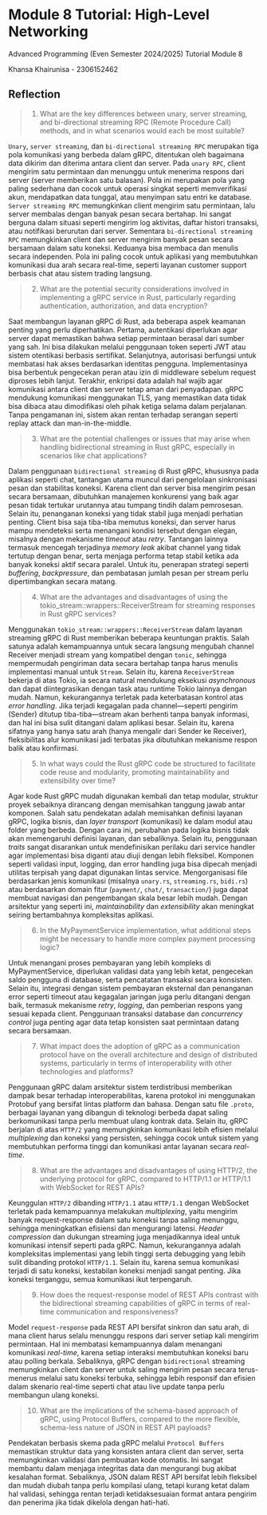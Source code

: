 # Module 8 Tutorial: High-Level Networking

Advanced Programming (Even Semester 2024/2025) Tutorial Module 8

Khansa Khairunisa - 2306152462

## Reflection

>1. What are the key differences between unary, server streaming, and bi-directional streaming RPC (Remote Procedure Call) methods, and in what scenarios would each be most suitable?

`Unary`, `server streaming`, dan `bi-directional streaming RPC` merupakan tiga pola komunikasi yang berbeda dalam gRPC, ditentukan oleh bagaimana data dikirim dan diterima antara client dan server. Pada `unary RPC`, client mengirim satu permintaan dan menunggu untuk menerima respons dari server (server memberikan satu balasan). Pola ini merupakan pola yang paling sederhana dan cocok untuk operasi singkat seperti memverifikasi akun, mendapatkan data tunggal, atau menyimpan satu entri ke database. `Server streaming RPC` memungkinkan client mengirim satu permintaan, lalu server membalas dengan banyak pesan secara bertahap. Ini sangat berguna dalam situasi seperti mengirim log aktivitas, daftar histori transaksi, atau notifikasi berurutan dari server. Sementara `bi-directional streaming RPC` memungkinkan client dan server mengirim banyak pesan secara bersamaan dalam satu koneksi. Keduanya bisa membaca dan menulis secara independen. Pola ini paling cocok untuk aplikasi yang membutuhkan komunikasi dua arah secara real-time, seperti layanan customer support berbasis chat atau sistem trading langsung.

>2. What are the potential security considerations involved in implementing a gRPC service in Rust, particularly regarding authentication, authorization, and data encryption?

Saat membangun layanan gRPC di Rust, ada beberapa aspek keamanan penting yang perlu diperhatikan. Pertama, autentikasi diperlukan agar server dapat memastikan bahwa setiap permintaan berasal dari sumber yang sah. Ini bisa dilakukan melalui penggunaan token seperti JWT atau sistem otentikasi berbasis sertifikat. Selanjutnya, autorisasi berfungsi untuk membatasi hak akses berdasarkan identitas pengguna. Implementasinya bisa berbentuk pengecekan peran atau izin di middleware sebelum request diproses lebih lanjut. Terakhir, enkripsi data adalah hal wajib agar komunikasi antara client dan server tetap aman dari penyadapan. gRPC mendukung komunikasi menggunakan TLS, yang memastikan data tidak bisa dibaca atau dimodifikasi oleh pihak ketiga selama dalam perjalanan. Tanpa pengamanan ini, sistem akan rentan terhadap serangan seperti replay attack dan man-in-the-middle.

>3. What are the potential challenges or issues that may arise when handling bidirectional streaming in Rust gRPC, especially in scenarios like chat applications?

Dalam penggunaan `bidirectional streaming` di Rust gRPC, khususnya pada aplikasi seperti chat, tantangan utama muncul dari pengelolaan sinkronisasi pesan dan stabilitas koneksi. Karena client dan server bisa mengirim pesan secara bersamaan, dibutuhkan manajemen konkurensi yang baik agar pesan tidak tertukar urutannya atau tumpang tindih dalam pemrosesan. Selain itu, penanganan koneksi yang tidak stabil juga menjadi perhatian penting. Client bisa saja tiba-tiba memutus koneksi, dan server harus mampu mendeteksi serta menangani kondisi tersebut dengan elegan, misalnya dengan mekanisme *timeout* atau *retry*. Tantangan lainnya termasuk mencegah terjadinya *memory leak* akibat channel yang tidak tertutup dengan benar, serta menjaga performa tetap stabil ketika ada banyak koneksi aktif secara paralel. Untuk itu, penerapan strategi seperti *buffering*, *backpressure*, dan pembatasan jumlah pesan per stream perlu dipertimbangkan secara matang.

>4. What are the advantages and disadvantages of using the tokio_stream::wrappers::ReceiverStream for streaming responses in Rust gRPC services?

Menggunakan `tokio_stream::wrappers::ReceiverStream` dalam layanan streaming gRPC di Rust memberikan beberapa keuntungan praktis. Salah satunya adalah kemampuannya untuk secara langsung mengubah channel Receiver menjadi stream yang kompatibel dengan `tonic`, sehingga mempermudah pengiriman data secara bertahap tanpa harus menulis implementasi manual untuk `Stream`. Selain itu, karena `ReceiverStream` bekerja di atas Tokio, ia secara natural mendukung eksekusi *asynchronous* dan dapat diintegrasikan dengan task atau runtime Tokio lainnya dengan mudah. Namun, kekurangannya terletak pada keterbatasan kontrol atas *error handling*. Jika terjadi kegagalan pada channel—seperti pengirim (Sender) ditutup tiba-tiba—stream akan berhenti tanpa banyak informasi, dan hal ini bisa sulit ditangani dalam aplikasi besar. Selain itu, karena sifatnya yang hanya satu arah (hanya mengalir dari Sender ke Receiver), fleksibilitas alur komunikasi jadi terbatas jika dibutuhkan mekanisme respon balik atau konfirmasi.

>5. In what ways could the Rust gRPC code be structured to facilitate code reuse and modularity, promoting maintainability and extensibility over time?

Agar kode Rust gRPC mudah digunakan kembali dan tetap modular, struktur proyek sebaiknya dirancang dengan memisahkan tanggung jawab antar komponen. Salah satu pendekatan adalah memisahkan definisi layanan gRPC, logika bisnis, dan *layer transport* (komunikasi) ke dalam modul atau folder yang berbeda. Dengan cara ini, perubahan pada logika bisnis tidak akan memengaruhi definisi layanan, dan sebaliknya. Selain itu, penggunaan *traits* sangat disarankan untuk mendefinisikan perilaku dari service handler agar implementasi bisa diganti atau diuji dengan lebih fleksibel. Komponen seperti validasi input, logging, dan error handling juga bisa dipecah menjadi utilitas terpisah yang dapat digunakan lintas service. Mengorganisasi file berdasarkan jenis komunikasi (misalnya `unary.rs`, `streaming.rs`, `bidi.rs`) atau berdasarkan domain fitur (`payment/`, `chat/`, `transaction/`) juga dapat membuat navigasi dan pengembangan skala besar lebih mudah. Dengan arsitektur yang seperti ini, *maintainability* dan *extensibility* akan meningkat seiring bertambahnya kompleksitas aplikasi.

>6. In the MyPaymentService implementation, what additional steps might be necessary to handle more complex payment processing logic?

Untuk menangani proses pembayaran yang lebih kompleks di MyPaymentService, diperlukan validasi data yang lebih ketat, pengecekan saldo pengguna di database, serta pencatatan transaksi secara konsisten. Selain itu, integrasi dengan sistem pembayaran eksternal dan penanganan error seperti timeout atau kegagalan jaringan juga perlu ditangani dengan baik, termasuk mekanisme *retry*, *logging*, dan pemberian respons yang sesuai kepada client. Penggunaan transaksi database dan *concurrency control* juga penting agar data tetap konsisten saat permintaan datang secara bersamaan.

>7. What impact does the adoption of gRPC as a communication protocol have on the overall architecture and design of distributed systems, particularly in terms of interoperability with other technologies and platforms?

Penggunaan gRPC dalam arsitektur sistem terdistribusi memberikan dampak besar terhadap interoperabilitas, karena protokol ini menggunakan Protobuf yang bersifat lintas platform dan bahasa. Dengan satu file `.proto`, berbagai layanan yang dibangun di teknologi berbeda dapat saling berkomunikasi tanpa perlu membuat ulang kontrak data. Selain itu, gRPC berjalan di atas `HTTP/2` yang memungkinkan komunikasi lebih efisien melalui *multiplexing* dan koneksi yang persisten, sehingga cocok untuk sistem yang membutuhkan performa tinggi dan komunikasi antar layanan secara *real-time*.

>8. What are the advantages and disadvantages of using HTTP/2, the underlying protocol for gRPC, compared to HTTP/1.1 or HTTP/1.1 with WebSocket for REST APIs?

Keunggulan `HTTP/2` dibanding `HTTP/1.1` atau `HTTP/1.1` dengan WebSocket terletak pada kemampuannya melakukan *multiplexing*, yaitu mengirim banyak request-response dalam satu koneksi tanpa saling menunggu, sehingga meningkatkan efisiensi dan mengurangi latensi. *Header compression* dan dukungan streaming juga menjadikannya ideal untuk komunikasi intensif seperti pada gRPC. Namun, kekurangannya adalah kompleksitas implementasi yang lebih tinggi serta debugging yang lebih sulit dibanding protokol `HTTP/1.1`. Selain itu, karena semua komunikasi terjadi di satu koneksi, kestabilan koneksi menjadi sangat penting. Jika koneksi terganggu, semua komunikasi ikut terpengaruh.

>9. How does the request-response model of REST APIs contrast with the bidirectional streaming capabilities of gRPC in terms of real-time communication and responsiveness?

Model `request-response` pada REST API bersifat sinkron dan satu arah, di mana client harus selalu menunggu respons dari server setiap kali mengirim permintaan. Hal ini membatasi kemampuannya dalam menangani komunikasi *real-time*, karena setiap interaksi membutuhkan koneksi baru atau polling berkala. Sebaliknya, gRPC dengan `bidirectional` streaming memungkinkan client dan server untuk saling mengirim pesan secara terus-menerus melalui satu koneksi terbuka, sehingga lebih responsif dan efisien dalam skenario real-time seperti chat atau live update tanpa perlu membangun ulang koneksi.

>10. What are the implications of the schema-based approach of gRPC, using Protocol Buffers, compared to the more flexible, schema-less nature of JSON in REST API payloads?

 Pendekatan berbasis skema pada gRPC melalui `Protocol Buffers` memastikan struktur data yang konsisten antara client dan server, serta memungkinkan validasi dan pembuatan kode otomatis. Ini sangat membantu dalam menjaga integritas data dan mengurangi bug akibat kesalahan format. Sebaliknya, JSON dalam REST API bersifat lebih fleksibel dan mudah diubah tanpa perlu kompilasi ulang, tetapi kurang ketat dalam hal validasi, sehingga rentan terjadi ketidaksesuaian format antara pengirim dan penerima jika tidak dikelola dengan hati-hati.